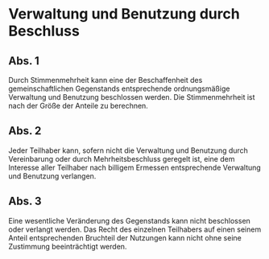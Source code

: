 # Verwaltung und Benutzung durch Beschluss



## Abs. 1

 Durch Stimmenmehrheit kann eine der Beschaffenheit des gemeinschaftlichen Gegenstands entsprechende ordnungsmäßige Verwaltung und Benutzung beschlossen werden. Die Stimmenmehrheit ist nach der Größe der Anteile zu berechnen.

## Abs. 2

 Jeder Teilhaber kann, sofern nicht die Verwaltung und Benutzung durch Vereinbarung oder durch Mehrheitsbeschluss geregelt ist, eine dem Interesse aller Teilhaber nach billigem Ermessen entsprechende Verwaltung und Benutzung verlangen.

## Abs. 3

 Eine wesentliche Veränderung des Gegenstands kann nicht beschlossen oder verlangt werden. Das Recht des einzelnen Teilhabers auf einen seinem Anteil entsprechenden Bruchteil der Nutzungen kann nicht ohne seine Zustimmung beeinträchtigt werden. 

